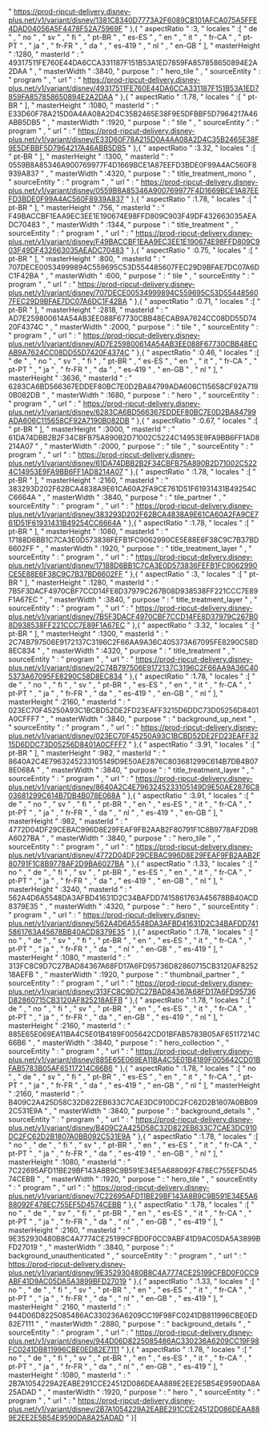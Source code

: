  " https://prod-ripcut-delivery.disney-plus.net/v1/variant/disney/1381C8340D7773A2F6089CB101AFCA075A5FFE4DAD04056A5F4478F52A75969F " },{ " aspectRatio " :3, " locales " :[ " de " , " no " , " sv " , " fi " , " pt-BR " , " es-ES " , " en " , " it " , " fr-CA " , " pt-PT " , " ja " , " fr-FR " , " da " , " es-419 " , " nl " , " en-GB " ], " masterHeight " :1280, " masterId " : " 49317511FE760E44DA6CCA331187F151B53A1ED7859FA857858650894E2A2DAA " , " masterWidth " :3840, " purpose " : " hero_tile " , " sourceEntity " : " program " , " url " : " https://prod-ripcut-delivery.disney-plus.net/v1/variant/disney/49317511FE760E44DA6CCA331187F151B53A1ED7859FA857858650894E2A2DAA " },{ " aspectRatio " :1.78, " locales " :[ " pt-BR " ], " masterHeight " :1080, " masterId " : " E33D60F78A215D0A4AA08A2D4C35B2465E38F9E5DFBBF5D7964217A46ABB5DB5 " , " masterWidth " :1920, " purpose " : " tile " , " sourceEntity " : " program " , " url " : " https://prod-ripcut-delivery.disney-plus.net/v1/variant/disney/E33D60F78A215D0A4AA08A2D4C35B2465E38F9E5DFBBF5D7964217A46ABB5DB5 " },{ " aspectRatio " :3.32, " locales " :[ " pt-BR " ], " masterHeight " :1300, " masterId " : " 0559B8A85346A900769977F4D1669BCE1A87EEFD3BDE0F99A4AC560F8939A837 " , " masterWidth " :4320, " purpose " : " title_treatment_mono " , " sourceEntity " : " program " , " url " : " https://prod-ripcut-delivery.disney-plus.net/v1/variant/disney/0559B8A85346A900769977F4D1669BCE1A87EEFD3BDE0F99A4AC560F8939A837 " },{ " aspectRatio " :1.78, " locales " :[ " pt-BR " ], " masterHeight " :756, " masterId " : " F49BACCBF1EAA9EC3EE1E190674E98FFD809C903F49DF432663035AEADC70483 " , " masterWidth " :1344, " purpose " : " title_treatment " , " sourceEntity " : " program " , " url " : " https://prod-ripcut-delivery.disney-plus.net/v1/variant/disney/F49BACCBF1EAA9EC3EE1E190674E98FFD809C903F49DF432663035AEADC70483 " },{ " aspectRatio " :0.75, " locales " :[ " pt-BR " ], " masterHeight " :800, " masterId " : " 707DECE00534999894C559695C53D554485607FEC29D9BFAE7DC07A6DC1F42BA " , " masterWidth " :600, " purpose " : " tile " , " sourceEntity " : " program " , " url " : " https://prod-ripcut-delivery.disney-plus.net/v1/variant/disney/707DECE00534999894C559695C53D554485607FEC29D9BFAE7DC07A6DC1F42BA " },{ " aspectRatio " :0.71, " locales " :[ " pt-BR " ], " masterHeight " :2818, " masterId " : " AD7E259800614A54AB3EE088F67730CBB48ECAB9A7624CC08DD55D7420F4374C " , " masterWidth " :2000, " purpose " : " tile " , " sourceEntity " : " program " , " url " : " https://prod-ripcut-delivery.disney-plus.net/v1/variant/disney/AD7E259800614A54AB3EE088F67730CBB48ECAB9A7624CC08DD55D7420F4374C " },{ " aspectRatio " :0.46, " locales " :[ " de " , " no " , " sv " , " fi " , " pt-BR " , " es-ES " , " en " , " it " , " fr-CA " , " pt-PT " , " ja " , " fr-FR " , " da " , " es-419 " , " en-GB " , " nl " ], " masterHeight " :3636, " masterId " : " 6283CA6BD566367EDDEF80BC7E0D2BA84799ADA606C115658CF92A7190B082DB " , " masterWidth " :1680, " purpose " : " hero " , " sourceEntity " : " program " , " url " : " https://prod-ripcut-delivery.disney-plus.net/v1/variant/disney/6283CA6BD566367EDDEF80BC7E0D2BA84799ADA606C115658CF92A7190B082DB " },{ " aspectRatio " :0.67, " locales " :[ " pt-BR " ], " masterHeight " :3000, " masterId " : " 61DA74DBB2B2F34CBFB75A890B2D71002C5224C14953E9FA9BB6FF1AD8214A07 " , " masterWidth " :2000, " purpose " : " tile " , " sourceEntity " : " program " , " url " : " https://prod-ripcut-delivery.disney-plus.net/v1/variant/disney/61DA74DBB2B2F34CBFB75A890B2D71002C5224C14953E9FA9BB6FF1AD8214A07 " },{ " aspectRatio " :1.78, " locales " :[ " pt-BR " ], " masterHeight " :2160, " masterId " : " 383293D202F62BCA4838A9E61CA60A2FA9CE761D51F61931431B49254CC6664A " , " masterWidth " :3840, " purpose " : " tile_partner " , " sourceEntity " : " program " , " url " : " https://prod-ripcut-delivery.disney-plus.net/v1/variant/disney/383293D202F62BCA4838A9E61CA60A2FA9CE761D51F61931431B49254CC6664A " },{ " aspectRatio " :1.78, " locales " :[ " pt-BR " ], " masterHeight " :1080, " masterId " : " 17188D6BB1C7CA3E0D573836FEFB1FC9062990CE5E88E6F38C9C7B37BD6602FF " , " masterWidth " :1920, " purpose " : " title_treatment_layer " , " sourceEntity " : " program " , " url " : " https://prod-ripcut-delivery.disney-plus.net/v1/variant/disney/17188D6BB1C7CA3E0D573836FEFB1FC9062990CE5E88E6F38C9C7B37BD6602FF " },{ " aspectRatio " :3, " locales " :[ " pt-BR " ], " masterHeight " :1280, " masterId " : " 7B5F3DACF4970CBF7CCD14FE8D37979C267B08D938538FF221CCC7E89F1A67EC " , " masterWidth " :3840, " purpose " : " title_treatment_layer " , " sourceEntity " : " program " , " url " : " https://prod-ripcut-delivery.disney-plus.net/v1/variant/disney/7B5F3DACF4970CBF7CCD14FE8D37979C267B08D938538FF221CCC7E89F1A67EC " },{ " aspectRatio " :3.32, " locales " :[ " pt-BR " ], " masterHeight " :1300, " masterId " : " 2C74B797506E9172137C3196C2F66AA9A36C405373A67095FE8290C58D8EC834 " , " masterWidth " :4320, " purpose " : " title_treatment " , " sourceEntity " : " program " , " url " : " https://prod-ripcut-delivery.disney-plus.net/v1/variant/disney/2C74B797506E9172137C3196C2F66AA9A36C405373A67095FE8290C58D8EC834 " },{ " aspectRatio " :1.78, " locales " :[ " de " , " no " , " fi " , " sv " , " pt-BR " , " es-ES " , " en " , " it " , " fr-CA " , " pt-PT " , " ja " , " fr-FR " , " da " , " es-419 " , " en-GB " , " nl " ], " masterHeight " :2160, " masterId " : " 023EC70F45250A93C1BCBD52DE2FD23EAFF3215D6DDC73D05256D8401A0CFFF7 " , " masterWidth " :3840, " purpose " : " background_up_next " , " sourceEntity " : " program " , " url " : " https://prod-ripcut-delivery.disney-plus.net/v1/variant/disney/023EC70F45250A93C1BCBD52DE2FD23EAFF3215D6DDC73D05256D8401A0CFFF7 " },{ " aspectRatio " :3.91, " locales " :[ " pt-BR " ], " masterHeight " :982, " masterId " : " 8640A2C4E7963245233105149D9E50AE2876C803681299C614B7DB4B078E068A " , " masterWidth " :3840, " purpose " : " title_treatment_layer " , " sourceEntity " : " program " , " url " : " https://prod-ripcut-delivery.disney-plus.net/v1/variant/disney/8640A2C4E7963245233105149D9E50AE2876C803681299C614B7DB4B078E068A " },{ " aspectRatio " :3.91, " locales " :[ " de " , " no " , " sv " , " fi " , " pt-BR " , " en " , " es-ES " , " it " , " fr-CA " , " pt-PT " , " ja " , " fr-FR " , " da " , " nl " , " es-419 " , " en-GB " ], " masterHeight " :982, " masterId " : " 4772D04DF29CEBAC996D8E29FEAF9FB2AAB2F80791F1C8B9778AF2D9BA6027BA " , " masterWidth " :3840, " purpose " : " hero_tile " , " sourceEntity " : " program " , " url " : " https://prod-ripcut-delivery.disney-plus.net/v1/variant/disney/4772D04DF29CEBAC996D8E29FEAF9FB2AAB2F80791F1C8B9778AF2D9BA6027BA " },{ " aspectRatio " :1.33, " locales " :[ " no " , " de " , " fi " , " sv " , " pt-BR " , " es-ES " , " en " , " it " , " fr-CA " , " pt-PT " , " ja " , " fr-FR " , " da " , " es-419 " , " en-GB " , " nl " ], " masterHeight " :3240, " masterId " : " 562A4D6A5548DA3AFBD41631D2C34BAFDD7415861763A45678BB40ACD8379E35 " , " masterWidth " :4320, " purpose " : " hero " , " sourceEntity " : " program " , " url " : " https://prod-ripcut-delivery.disney-plus.net/v1/variant/disney/562A4D6A5548DA3AFBD41631D2C34BAFDD7415861763A45678BB40ACD8379E35 " },{ " aspectRatio " :1.78, " locales " :[ " no " , " de " , " sv " , " fi " , " pt-BR " , " en " , " es-ES " , " it " , " fr-CA " , " pt-PT " , " ja " , " fr-FR " , " da " , " nl " , " en-GB " , " es-419 " ], " masterHeight " :1080, " masterId " : " 313FC8C9D7C27BAD84367A68FD17A6FD95736D82860715CB3120AF825218AEFB " , " masterWidth " :1920, " purpose " : " thumbnail_partner " , " sourceEntity " : " program " , " url " : " https://prod-ripcut-delivery.disney-plus.net/v1/variant/disney/313FC8C9D7C27BAD84367A68FD17A6FD95736D82860715CB3120AF825218AEFB " },{ " aspectRatio " :1.78, " locales " :[ " de " , " no " , " fi " , " sv " , " pt-BR " , " en " , " es-ES " , " it " , " fr-CA " , " pt-PT " , " ja " , " fr-FR " , " da " , " en-GB " , " es-419 " , " nl " ], " masterHeight " :2160, " masterId " : " 885E65E069EA11BA4C5E01B4189F005642CD01BFAB5783B05AF65117214C66B6 " , " masterWidth " :3840, " purpose " : " hero_collection " , " sourceEntity " : " program " , " url " : " https://prod-ripcut-delivery.disney-plus.net/v1/variant/disney/885E65E069EA11BA4C5E01B4189F005642CD01BFAB5783B05AF65117214C66B6 " },{ " aspectRatio " :1.78, " locales " :[ " no " , " de " , " sv " , " fi " , " pt-BR " , " es-ES " , " en " , " it " , " fr-CA " , " pt-PT " , " ja " , " fr-FR " , " da " , " es-419 " , " en-GB " , " nl " ], " masterHeight " :2160, " masterId " : " B409C2A425D58C32D822EB633C7CAE3DC910DC2FC62D2B1807A0BB092C531E9A " , " masterWidth " :3840, " purpose " : " background_details " , " sourceEntity " : " program " , " url " : " https://prod-ripcut-delivery.disney-plus.net/v1/variant/disney/B409C2A425D58C32D822EB633C7CAE3DC910DC2FC62D2B1807A0BB092C531E9A " },{ " aspectRatio " :1.78, " locales " :[ " no " , " de " , " fi " , " sv " , " pt-BR " , " en " , " es-ES " , " it " , " fr-CA " , " pt-PT " , " ja " , " fr-FR " , " da " , " es-419 " , " en-GB " , " nl " ], " masterHeight " :1080, " masterId " : " 7C22695AFD11BE29BF143A8B9C9B591E34E5A688092F478EC755EF5D4574CEBB " , " masterWidth " :1920, " purpose " : " hero_tile " , " sourceEntity " : " program " , " url " : " https://prod-ripcut-delivery.disney-plus.net/v1/variant/disney/7C22695AFD11BE29BF143A8B9C9B591E34E5A688092F478EC755EF5D4574CEBB " },{ " aspectRatio " :1.78, " locales " :[ " no " , " de " , " sv " , " fi " , " pt-BR " , " en " , " es-ES " , " it " , " fr-CA " , " pt-PT " , " ja " , " fr-FR " , " da " , " nl " , " en-GB " , " es-419 " ], " masterHeight " :2160, " masterId " : " 9E352930480B8C4A7774CE25199CFBD0F0CC9ABF41D9AC05DA5A3899BFD27019 " , " masterWidth " :3840, " purpose " : " background_unauthenticated " , " sourceEntity " : " program " , " url " : " https://prod-ripcut-delivery.disney-plus.net/v1/variant/disney/9E352930480B8C4A7774CE25199CFBD0F0CC9ABF41D9AC05DA5A3899BFD27019 " },{ " aspectRatio " :1.33, " locales " :[ " no " , " de " , " fi " , " sv " , " pt-BR " , " en " , " es-ES " , " it " , " fr-CA " , " pt-PT " , " ja " , " fr-FR " , " da " , " nl " , " en-GB " , " es-419 " ], " masterHeight " :2160, " masterId " : " 944D06D8225085486AC330236A6209CC19F98FC0241DB811996CBE0ED82E7111 " , " masterWidth " :2880, " purpose " : " background_details " , " sourceEntity " : " program " , " url " : " https://prod-ripcut-delivery.disney-plus.net/v1/variant/disney/944D06D8225085486AC330236A6209CC19F98FC0241DB811996CBE0ED82E7111 " },{ " aspectRatio " :1.78, " locales " :[ " no " , " de " , " fi " , " sv " , " pt-BR " , " en " , " es-ES " , " it " , " fr-CA " , " pt-PT " , " ja " , " fr-FR " , " da " , " nl " , " en-GB " , " es-419 " ], " masterHeight " :1080, " masterId " : " 2B7A1054229A2EABE291CCE24512D086DEAA889E2EE2E5B54E9590DA8A25ADAD " , " masterWidth " :1920, " purpose " : " hero " , " sourceEntity " : " program " , " url " : " https://prod-ripcut-delivery.disney-plus.net/v1/variant/disney/2B7A1054229A2EABE291CCE24512D086DEAA889E2EE2E5B54E9590DA8A25ADAD " }]
